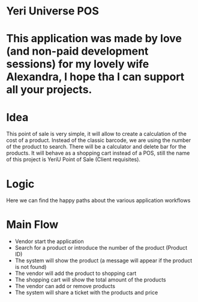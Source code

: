 # Yeri Universe POS

# This application was made by love (and non-paid development sessions) for my lovely wife Alexandra, I hope tha I can support all your projects.

# Idea
This point of sale is very simple, it will allow to create a calculation of the cost of a product. Instead of the classic barcode, we are using the number of the product to search.
There will be a calculator and delete bar for the products.
It will behave as a shopping cart instead of a POS, still the name of this project is YeriU Point of Sale (Client requisites).

# Logic 
Here we can find the happy paths about the various application workflows
 
# Main Flow
- Vendor start the application
- Search for a product or introduce the number of the product (Product ID)
- The system will show the product (a message will appear if the product is not found)
- The vendor will add the product to shopping cart
- The shopping cart will show the total amount of the products
- The vendor can add or remove products 
- The system will share a ticket with the products and price 
